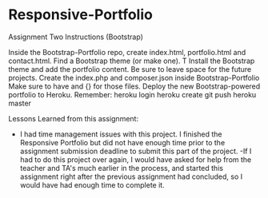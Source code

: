 # Responsive-Portfolio

Assignment Two Instructions (Bootstrap)

Inside the Bootstrap-Portfolio repo, create index.html, portfolio.html and contact.html.
Find a Bootstrap theme  (or make one). T
Install the Bootstrap theme and add the portfolio content.
Be sure to leave space for the future projects.
Create the index.php and composer.json inside Bootstrap-Portfolio
Make sure to have <?php include_once("theFileNameHere"); ?> and {} for those files.
Deploy the new Bootstrap-powered portfolio to Heroku. Remember:
heroku login
heroku create
git push heroku master

Lessons Learned from this assignment:
- I had time management issues with this project. I finished the Responsive Portfolio but did not have enough time prior to the assignment submission deadline to submit this part of the project. 
-If I had to do this project over again, I would have asked for help from the teacher and TA's much earlier in the process, and started this assignment right after the previous assignment had concluded, so I would have had enough time to complete it. 

